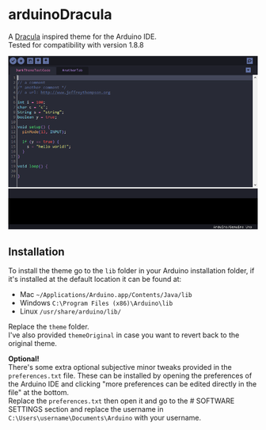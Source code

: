 # arduinoDracula
A [Dracula](https://draculatheme.com/) inspired theme for the Arduino IDE.  
Tested for compatibility with version 1.8.8

![screenshot](screenshot.png)

## Installation
To install the theme go to the `lib` folder in your Arduino installation folder, if it's installed at the default location it can be found at:

* Mac `~/Applications/Arduino.app/Contents/Java/lib`
* Windows `C:\Program Files (x86)\Arduino\lib`
* Linux `/usr/share/arduino/lib/`

Replace the `theme` folder.  
I've also provided `themeOriginal` in case you want to revert back to the original theme.




**Optional!**  
There's some extra optional subjective minor tweaks provided in the `preferences.txt` file. These can be installed by opening the preferences of the Arduino IDE and clicking "more preferences can be edited directly in the file" at the bottom.  
Replace the `preferences.txt` then open it and go to the # SOFTWARE SETTINGS section and replace the username in  `C:\Users\username\Documents\Arduino` with your username.